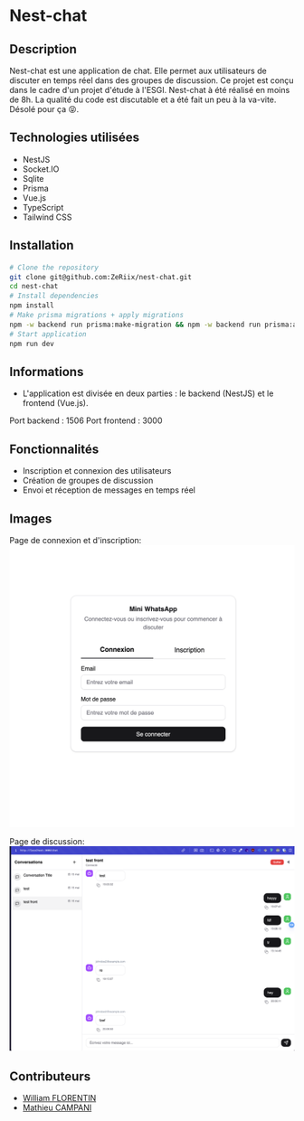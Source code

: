 # Nest-chat

## Description

Nest-chat est une application de chat. Elle permet aux utilisateurs de discuter en temps réel dans des groupes de discussion. 
Ce projet est conçu dans le cadre d'un projet d'étude à l'ESGI.
Nest-chat à été réalisé en moins de 8h. La qualité du code est discutable et a été fait un peu à la va-vite. Désolé pour ça 😝.

## Technologies utilisées

- NestJS
- Socket.IO
- Sqlite
- Prisma
- Vue.js
- TypeScript
- Tailwind CSS

## Installation

```bash
# Clone the repository
git clone git@github.com:ZeRiix/nest-chat.git
cd nest-chat
# Install dependencies
npm install
# Make prisma migrations + apply migrations
npm -w backend run prisma:make-migration && npm -w backend run prisma:apply-migration
# Start application
npm run dev
```

## Informations

- L'application est divisée en deux parties : le backend (NestJS) et le frontend (Vue.js).

Port backend : 1506
Port frontend : 3000

## Fonctionnalités

- Inscription et connexion des utilisateurs
- Création de groupes de discussion
- Envoi et réception de messages en temps réel


## Images

Page de connexion et d'inscription:
![image](docs/images/login.png)

Page de discussion:
![image](docs/images/chat.png)

## Contributeurs

- [William FLORENTIN](https://github.com/ZeRiix)
- [Mathieu CAMPANI](https://github.com/mathcovax)